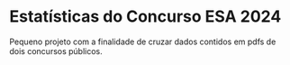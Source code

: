 # Estatísticas do Concurso ESA 2024
Pequeno projeto com a finalidade de cruzar dados contidos em pdfs de dois concursos públicos.
